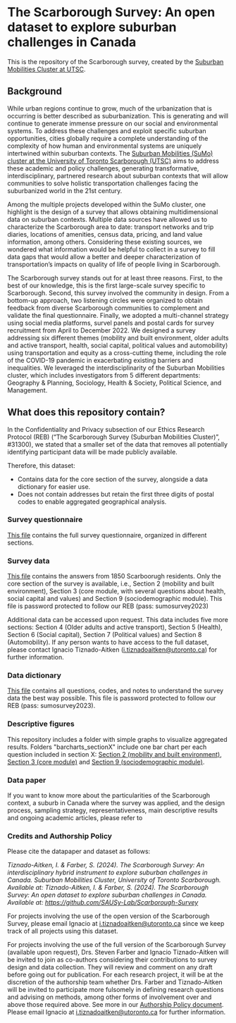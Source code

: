 # The Scarborough Survey: An open dataset to explore suburban challenges in Canada

This is the repository of the Scarborough survey, created by the [Suburban Mobilities Cluster at UTSC](https://www.utsc.utoronto.ca/suburban-mobilities/).

## Background

While urban regions continue to grow, much of the urbanization that is occurring is better described as suburbanization. This is generating and will continue to generate immense pressure on our social and environmental systems. To address these challenges and exploit specific suburban opportunities, cities globally require a complete understanding of the complexity of how human and environmental systems are uniquely intertwined within suburban contexts. The [Suburban Mobilities (SuMo) cluster at the University of Toronto Scarborough (UTSC)](https://www.utsc.utoronto.ca/suburban-mobilities/) aims to address these academic and policy challenges, generating transformative, interdisciplinary, partnered research about suburban contexts that will allow communities to solve holistic transportation challenges facing the suburbanized world in the 21st century.

Among the multiple projects developed within the SuMo cluster, one highlight is the design of a survey that allows obtaining multidimensional data on suburban contexts. Multiple data sources have allowed us to characterize the Scarborough area to date: transport networks and trip diaries, locations of amenities, census data, pricing, and land value information, among others. Considering these existing sources, we wondered what information would be helpful to collect in a survey to fill data gaps that would allow a better and deeper characterization of transportation’s impacts on quality of life of people living in Scarborough.

The Scarborough survey stands out for at least three reasons. First, to the best of our knowledge, this is the first large-scale survey specific to Scarborough. Second, this survey involved the community in design. From a bottom-up approach, two listening circles were organized to obtain feedback from diverse Scarborough communities to complement and validate the final questionnaire. Finally, we adopted a multi-channel strategy using social media platforms, survel panels and postal cards for survey recruitment from April to December 2022. We designed a survey addressing six different themes (mobility and built environment, older adults and active transport, health, social capital, political values and automobility) using transportation and equity as a cross-cutting theme, including the role of the COVID-19 pandemic in exacerbating existing barriers and inequalities. We leveraged the interdisciplinarity of the Suburban Mobilities cluster, which includes investigators from 5 different departments: Geography & Planning, Sociology, Health & Society, Political Science, and Management.

## What does this repository contain?

In the Confidentiality and Privacy subsection of our Ethics Research Protocol (REB) (“The Scarborough Survey (Suburban Mobilities Cluster)”, #31300), we stated that a smaller set of the data that removes all potentially identifying participant data will be made publicly available. 

Therefore, this dataset:
- Contains data for the core section of the survey, alongside a data dictionary for easier use. 
- Does not contain addresses but retain the first three digits of postal codes to enable aggregated geographical analysis.

### Survey questionnaire
[This file](https://github.com/SAUSy-Lab/Scarborough-Survey/blob/main/The%20Scarborough%20Survey%20-%20Questionnaire.pdf) contains the full survey questionnaire, organized in different sections.

### Survey data
[This file](https://github.com/SAUSy-Lab/Scarborough-Survey/blob/main/Survey%20Data.xlsx) contains the answers from 1850 Scarboorugh residents. Only the core section of the survey is available, i.e., Section 2 (mobility and built environment), Section 3 (core module, with several questions about health, social capital and values) and Section 9 (sociodemographic module).
This file is password protected to follow our REB (pass: sumosurvey2023)

Additional data can be accessed upon request. This data includes five more sections: Section 4 (Older adults and active transport), Section 5 (Health), Section 6 (Social capital), Section 7 (Political values) and Section 8 (Automobility).
If any person wants to have access to the full dataset, please contact Ignacio Tiznado-Aitken (i.tiznadoaitken@utoronto.ca) for further information.

### Data dictionary
[This file](https://github.com/SAUSy-Lab/Scarborough-Survey/blob/main/Data%20Dictionary.xlsx) contains all questions, codes, and notes to understand the survey data the best way possible.
This file is password protected to follow our REB (pass: sumosurvey2023).

### Descriptive figures
This repository includes a folder with simple graphs to visualize aggregated results.
Folders "barcharts_sectionX" include one bar chart per each question included in section X: [Section 2 (mobility and built environment)](https://github.com/SAUSy-Lab/Scarborough-Survey/tree/main/barcharts_section2), [Section 3 (core module)](https://github.com/SAUSy-Lab/Scarborough-Survey/tree/main/barcharts_section3) and [Section 9 (sociodemographic module)](https://github.com/SAUSy-Lab/Scarborough-Survey/tree/main/barcharts_section9).

### Data paper
If you want to know more about the particularities of the Scarborough context, a suburb in Canada where the survey was applied, and the design process, sampling strategy, representativeness, main descriptive results and ongoing academic articles, please refer to

### Credits and Authorship Policy
Please cite the datapaper and dataset as follows:

_Tiznado-Aitken, I. & Farber, S. (2024). The Scarborough Survey: An interdisciplinary hybrid instrument to explore suburban challenges in Canada. Suburban Mobilities Cluster, University of Toronto Scarborough. Available at:_
_Tiznado-Aitken, I. & Farber, S. (2024). The Scarborough Survey: An open dataset to explore suburban challenges in Canada. Available at: https://github.com/SAUSy-Lab/Scarborough-Survey_

For projects involving the use of the open version of the Scarborough Survey, please email Ignacio at i.tiznadoaitken@utoronto.ca since we keep track of all projects using this dataset.

For projects involving the use of the full version of the Scarborough Survey (available upon request), Drs. Steven Farber and Ignacio Tiznado-Aitken will be invited to join as co-authors considering their contributions to survey design and data collection. They will review and comment on any draft before going out for publication. For each research project, it will be at the discretion of the authorship team whether Drs. Farber and Tiznado-Aitken will be invited to participate more fulsomely in defining research questions and advising on methods, among other forms of involvement over and above those required above.
See more in our [Authorship Policy document](https://github.com/SAUSy-Lab/Scarborough-Survey/blob/main/Authorship%20Policy.pdf). Please email Ignacio at i.tiznadoaitken@utoronto.ca for further information.
